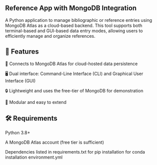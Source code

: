 ## **Reference App with MongoDB Integration**

A Python application to manage bibliographic or reference entries using MongoDB Atlas as a cloud-based backend. This tool supports both terminal-based and GUI-based data entry modes, allowing users to efficiently manage and organize references.

## 🚀 Features
🔗 Connects to MongoDB Atlas for cloud-hosted data persistence

🖥️ Dual interface: Command-Line Interface (CLI) and Graphical User Interface (GUI)

🔒 Lightweight and uses the free-tier of MongoDB for demonstration

🧩 Modular and easy to extend

## **🛠 Requirements**
Python 3.8+

A MongoDB Atlas account (free tier is sufficient)

Dependencies listed in requirements.txt for pip installation for conda installation environment.yml
